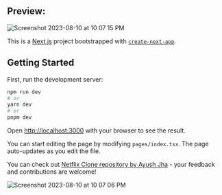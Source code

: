 ## Preview:

![Screenshot 2023-08-10 at 10 07 15 PM](https://github.com/Ayushjha132/netflix-clone-app/assets/96854429/8e692526-aca3-40c7-a090-acb326089075)


This is a [Next.js](https://nextjs.org/) project bootstrapped with [`create-next-app`](https://github.com/vercel/next.js/tree/canary/packages/create-next-app).

## Getting Started

First, run the development server:

```bash
npm run dev
# or
yarn dev
# or
pnpm dev
```

Open [http://localhost:3000](http://localhost:3000) with your browser to see the result.

You can start editing the page by modifying `pages/index.tsx`. The page auto-updates as you edit the file.


You can check out [Netflix Clone repository by Ayush Jha](https://github.com/Ayushjha132/netflix-clone-app/) - your feedback and contributions are welcome!



![Screenshot 2023-08-10 at 10 07 06 PM](https://github.com/Ayushjha132/netflix-clone-app/assets/96854429/46daf8c9-1a8f-4fb1-b55d-1ebe81dfaf7f)
